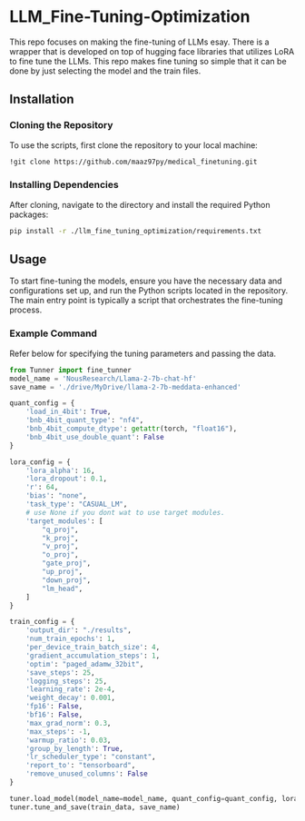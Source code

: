 # LLM_Fine-Tuning-Optimization

This repo focuses on making the fine-tuning of LLMs esay. There is a wrapper that is developed on top of hugging face libraries that utilizes LoRA to fine tune the LLMs. This repo makes fine tuning so simple that it can be done by just selecting the model and the train files.

## Installation

### Cloning the Repository
To use the scripts, first clone the repository to your local machine:

```bash
!git clone https://github.com/maaz97py/medical_finetuning.git
```

### Installing Dependencies
After cloning, navigate to the directory and install the required Python packages:

```bash
pip install -r ./llm_fine_tuning_optimization/requirements.txt
```


## Usage
To start fine-tuning the models, ensure you have the necessary data and configurations set up, and run the Python scripts located in the repository. The main entry point is typically a script that orchestrates the fine-tuning process.

### Example Command
Refer below for specifying the tuning parameters and passing the data.

```python
from Tunner import fine_tunner
model_name = 'NousResearch/Llama-2-7b-chat-hf'
save_name = './drive/MyDrive/llama-2-7b-meddata-enhanced'

quant_config = {
    'load_in_4bit': True,
    'bnb_4bit_quant_type': "nf4",
    'bnb_4bit_compute_dtype': getattr(torch, "float16"),
    'bnb_4bit_use_double_quant': False
}

lora_config = {
    'lora_alpha': 16,
    'lora_dropout': 0.1,
    'r': 64,
    'bias': "none",
    'task_type': "CASUAL_LM",
    # use None if you dont wat to use target modules.
    'target_modules': [
        "q_proj",
        "k_proj",
        "v_proj",
        "o_proj",
        "gate_proj",
        "up_proj",
        "down_proj",
        "lm_head",
    ]
}

train_config = {
    'output_dir': "./results",
    'num_train_epochs': 1,
    'per_device_train_batch_size': 4,
    'gradient_accumulation_steps': 1,
    'optim': "paged_adamw_32bit",
    'save_steps': 25,
    'logging_steps': 25,
    'learning_rate': 2e-4,
    'weight_decay': 0.001,
    'fp16': False,
    'bf16': False,
    'max_grad_norm': 0.3,
    'max_steps': -1,
    'warmup_ratio': 0.03,
    'group_by_length': True,
    'lr_scheduler_type': "constant",
    'report_to': "tensorboard",
    'remove_unused_columns': False
}

tuner.load_model(model_name=model_name, quant_config=quant_config, lora_config=lora_config, train_config=train_config)
tuner.tune_and_save(train_data, save_name)
```
